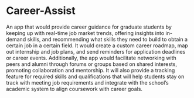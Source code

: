 # Career-Assist
An app that would provide career guidance for graduate students by keeping up with real-time job market trends, offering insights into in-demand skills, and recommending what skills they need to build to obtain a certain job in a certain field. It would create a custom career roadmap, map out internship and job plans, and send reminders for application deadlines or career events. Additionally, the app would facilitate networking with peers and alumni through forums or groups based on shared interests, promoting collaboration and mentorship. It will also provide a tracking feature for required skills and qualifications that will help students stay on track with meeting job requirements and integrate with the school’s academic system to align coursework with career goals.
